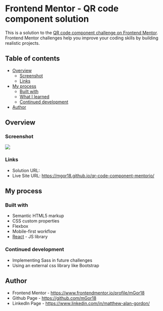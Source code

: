 # Frontend Mentor - QR code component solution

This is a solution to the [QR code component challenge on Frontend Mentor](https://www.frontendmentor.io/challenges/qr-code-component-iux_sIO_H). Frontend Mentor challenges help you improve your coding skills by building realistic projects. 

## Table of contents

- [Overview](#overview)
  - [Screenshot](#screenshot)
  - [Links](#links)
- [My process](#my-process)
  - [Built with](#built-with)
  - [What I learned](#what-i-learned)
  - [Continued development](#continued-development)
- [Author](#author)

## Overview

### Screenshot

![](qr-code-component/src/images/qr-code-component-final.png)

### Links

- Solution URL: 
- Live Site URL: https://mgor18.github.io/qr-code-component-mentorio/

## My process

### Built with

- Semantic HTML5 markup
- CSS custom properties
- Flexbox
- Mobile-first workflow
- [React](https://reactjs.org/) - JS library


### Continued development

- Implementing Sass in future challenges
- Using an external css library like Bootstrap


## Author

- Frontend Mentor - https://www.frontendmentor.io/profile/mGor18
- Github Page - https://github.com/mGor18
- LinkedIn Page - https://www.linkedin.com/in/matthew-alan-gordon/



